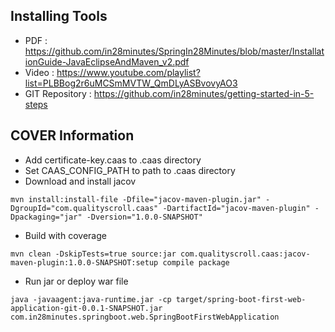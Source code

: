 ## Installing Tools
- PDF : https://github.com/in28minutes/SpringIn28Minutes/blob/master/InstallationGuide-JavaEclipseAndMaven_v2.pdf
- Video : https://www.youtube.com/playlist?list=PLBBog2r6uMCSmMVTW_QmDLyASBvovyAO3
- GIT Repository : https://github.com/in28minutes/getting-started-in-5-steps

## COVER Information
- Add certificate-key.caas to .caas directory
- Set CAAS_CONFIG_PATH to path to .caas directory
- Download and install jacov
```shell
mvn install:install-file -Dfile="jacov-maven-plugin.jar" -DgroupId="com.qualityscroll.caas" -DartifactId="jacov-maven-plugin" -Dpackaging="jar" -Dversion="1.0.0-SNAPSHOT"
```
- Build with coverage
```shell
mvn clean -DskipTests=true source:jar com.qualityscroll.caas:jacov-maven-plugin:1.0.0-SNAPSHOT:setup compile package
```
- Run jar or deploy war file
```shell
java -javaagent:java-runtime.jar -cp target/spring-boot-first-web-application-git-0.0.1-SNAPSHOT.jar com.in28minutes.springboot.web.SpringBootFirstWebApplication
```
